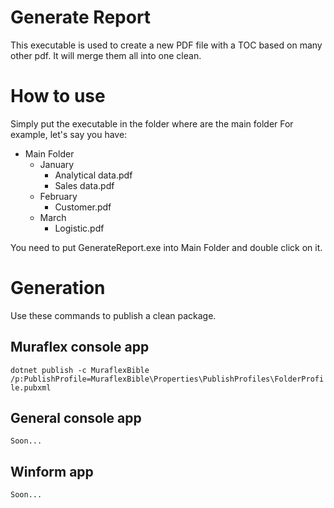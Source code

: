 ﻿# Generate Report
This executable is used to create a new PDF file with a TOC based on many other pdf. It will merge them all into one clean.

# How to use
Simply put the executable in the folder where are the main folder
For example, let's say you have:
- Main Folder
  - January
    - Analytical data.pdf
    - Sales data.pdf
  - February
    - Customer.pdf
  - March
    - Logistic.pdf

You need to put GenerateReport.exe into Main Folder and double click on it.

# Generation
Use these commands to publish a clean package.

## Muraflex console app
`dotnet publish -c MuraflexBible /p:PublishProfile=MuraflexBible\Properties\PublishProfiles\FolderProfile.pubxml`

## General console app
`Soon...`

## Winform app
`Soon...`